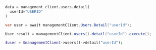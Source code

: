 ```python
data = management_client.users.detail(
  userId="USERID"
)
```

```csharp
var user = await managementClient.Users.Detail("userId");
```

```java
User result = managementClient.users().detail("userId").execute();
```

```php
$user = $managementClient->users()->detail("userId");
```
